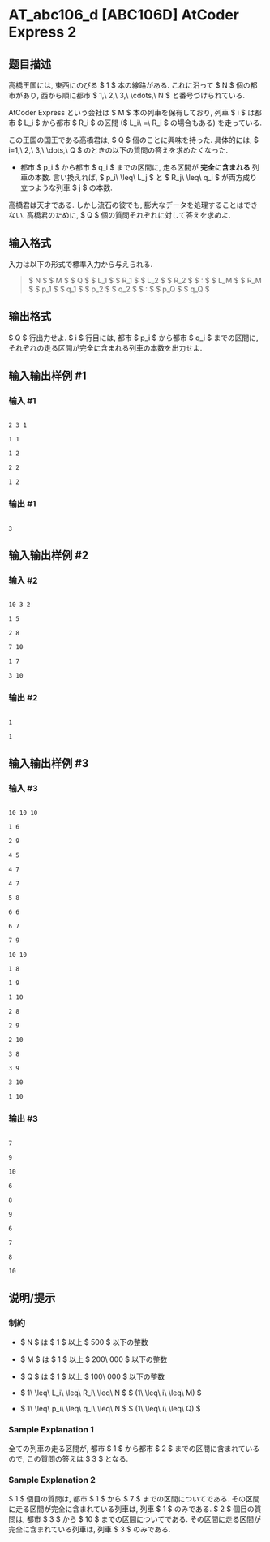 # AT_abc106_d [ABC106D] AtCoder Express 2

## 题目描述

[problemUrl]: https://atcoder.jp/contests/abc106/tasks/abc106_d

高橋王国には, 東西にのびる $ 1 $ 本の線路がある. これに沿って $ N $ 個の都市があり, 西から順に都市 $ 1,\ 2,\ 3,\ \cdots,\ N $ と番号づけられている.  
 AtCoder Express という会社は $ M $ 本の列車を保有しており, 列車 $ i $ は都市 $ L_i $ から都市 $ R_i $ の区間 ($ L_i\ =\ R_i $ の場合もある) を走っている.

この王国の国王である高橋君は, $ Q $ 個のことに興味を持った. 具体的には, $ i=1,\ 2,\ 3,\ \dots,\ Q $ のときの以下の質問の答えを求めたくなった.

- 都市 $ p_i $ から都市 $ q_i $ までの区間に, 走る区間が **完全に含まれる** 列車の本数. 言い換えれば, $ p_i\ \leq\ L_j $ と $ R_j\ \leq\ q_i $ が両方成り立つような列車 $ j $ の本数.

高橋君は天才である. しかし流石の彼でも, 膨大なデータを処理することはできない. 高橋君のために, $ Q $ 個の質問それぞれに対して答えを求めよ.

## 输入格式

入力は以下の形式で標準入力から与えられる.

> $ N $ $ M $ $ Q $ $ L_1 $ $ R_1 $ $ L_2 $ $ R_2 $ $ : $ $ L_M $ $ R_M $ $ p_1 $ $ q_1 $ $ p_2 $ $ q_2 $ $ : $ $ p_Q $ $ q_Q $

## 输出格式

$ Q $ 行出力せよ. $ i $ 行目には, 都市 $ p_i $ から都市 $ q_i $ までの区間に, それぞれの走る区間が完全に含まれる列車の本数を出力せよ.

## 输入输出样例 #1

### 输入 #1

```
2 3 1
1 1
1 2
2 2
1 2
```

### 输出 #1

```
3
```

## 输入输出样例 #2

### 输入 #2

```
10 3 2
1 5
2 8
7 10
1 7
3 10
```

### 输出 #2

```
1
1
```

## 输入输出样例 #3

### 输入 #3

```
10 10 10
1 6
2 9
4 5
4 7
4 7
5 8
6 6
6 7
7 9
10 10
1 8
1 9
1 10
2 8
2 9
2 10
3 8
3 9
3 10
1 10
```

### 输出 #3

```
7
9
10
6
8
9
6
7
8
10
```

## 说明/提示

### 制約

- $ N $ は $ 1 $ 以上 $ 500 $ 以下の整数
- $ M $ は $ 1 $ 以上 $ 200\ 000 $ 以下の整数
- $ Q $ は $ 1 $ 以上 $ 100\ 000 $ 以下の整数
- $ 1\ \leq\ L_i\ \leq\ R_i\ \leq\ N $ $ (1\ \leq\ i\ \leq\ M) $
- $ 1\ \leq\ p_i\ \leq\ q_i\ \leq\ N $ $ (1\ \leq\ i\ \leq\ Q) $

### Sample Explanation 1

全ての列車の走る区間が, 都市 $ 1 $ から都市 $ 2 $ までの区間に含まれているので, この質問の答えは $ 3 $ となる.

### Sample Explanation 2

$ 1 $ 個目の質問は, 都市 $ 1 $ から $ 7 $ までの区間についてである. その区間に走る区間が完全に含まれている列車は, 列車 $ 1 $ のみである. $ 2 $ 個目の質問は, 都市 $ 3 $ から $ 10 $ までの区間についてである. その区間に走る区間が完全に含まれている列車は, 列車 $ 3 $ のみである.